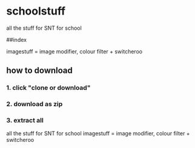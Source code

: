 # schoolstuff

all the stuff for SNT for school

##index

imagestuff = image modifier, colour filter + switcheroo

## how to download
### 1. click "clone or download"
### 2. download as zip
### 3. extract all

all the stuff for SNT for school
imagestuff = image modifier, colour filter + switcheroo
